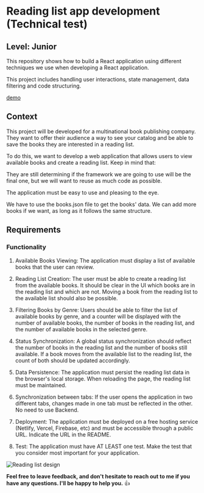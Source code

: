 # Reading list app development (Technical test)

## Level: Junior

This repository shows how to build a React application using different techniques we use when developing a React application.

This project includes handling user interactions, state management, data filtering and code structuring.

[demo](https://leafy-crostata-7a6702.netlify.app/)

## Context

This project will be developed for a multinational book publishing company. They want to offer their audience a way to see your catalog and be able to save the books they are interested in a reading list.

To do this, we want to develop a web application that allows users to view available books and create a reading list. Keep in mind that:

They are still determining if the framework we are going to use will be the final one, but we will want to reuse as much code as possible.

The application must be easy to use and pleasing to the eye.

We have to use the books.json file to get the books' data. We can add more books if we want, as long as it follows the same structure.

## Requirements

### Functionality

1. Available Books Viewing: The application must display a list of available books that the user can review.

2. Reading List Creation: The user must be able to create a reading list from the available books. It should be clear in the UI which books are in the reading list and which are not. Moving a book from the reading list to the available list should also be possible.

3. Filtering Books by Genre: Users should be able to filter the list of available books by genre, and a counter will be displayed with the number of available books, the number of books in the reading list, and the number of available books in the selected genre.

4. Status Synchronization: A global status synchronization should reflect the number of books in the reading list and the number of books still available. If a book moves from the available list to the reading list, the count of both should be updated accordingly.

5. Data Persistence: The application must persist the reading list data in the browser's local storage. When reloading the page, the reading list must be maintained.

6. Synchronization between tabs: If the user opens the application in two different tabs, changes made in one tab must be reflected in the other. No need to use Backend.

7. Deployment: The application must be deployed on a free hosting service (Netlify, Vercel, Firebase, etc) and must be accessible through a public URL. Indicate the URL in the README.

8. Test: The application must have AT LEAST one test. Make the test that you consider most important for your application.

![Reading list design](https://github.com/MrLapa/reading-list-technical-test/assets/5798165/08d51e31-0ce5-49cf-9698-eae1f1a8fd28)

**Feel free to leave feedback, and don't hesitate to reach out to me if you have any questions. I'll be happy to help you.** :+1:
